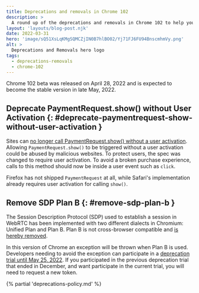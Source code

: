 ```yaml
---
title: Deprecations and removals in Chrome 102
description: >
  A round up of the deprecations and removals in Chrome 102 to help you plan.
layout: 'layouts/blog-post.njk'
date: 2022-03-31
hero: 'image/sQ51XsLqKMgSQMCZjIN0B7hlBO02/Yj71FJ6FU94BnscmhmVy.png'
alt: >
  Deprecations and Removals hero logo
tags:
  - deprecations-removals
  - chrome-102
---
```



Chrome 102 beta was released on April 28, 2022 and is expected to become the
stable version in late May, 2022.


## Deprecate PaymentRequest.show() without User Activation {: #deprecate-paymentrequest-show-without-user-activation }

Sites can [no longer call PaymentRequest.show() without a user activation](https://chromestatus.com/feature/5948593429020672). Allowing `PaymentRequest.show()` to be triggered without a user activation could be abused by malicious websites. To protect users, the spec was changed to require user activation. To avoid a broken purchase experience, calls to this method should now be inside a user event such as `click`.

Firefox has not shipped `PaymentRequest` at all, while Safari's implementation already requires user activation for calling `show()`.


## Remove SDP Plan B {: #remove-sdp-plan-b }

The Session Description Protocol (SDP) used to establish a session in WebRTC has been implemented with two different dialects in Chromium: Unified Plan and Plan B. Plan B is not cross-browser compatible and [is hereby removed](https://www.chromestatus.com/features/5823036655665152).

In this version of Chrome an exception will be thrown when Plan B is used. Developers needing to avoid the exception can participate in a [deprecation trial until May 25, 2022](/origintrials/#/view_trial/3892235977954951169). If you participated in the previous deprecation trial that ended in December, and want participate in the current trial, you will need to request a new token.


{% partial 'deprecations-policy.md' %}
